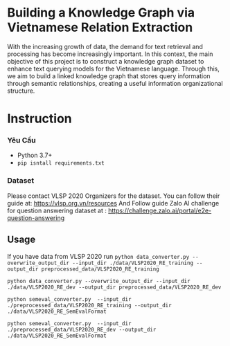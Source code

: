 # Building a Knowledge Graph via Vietnamese Relation Extraction

With the increasing growth of data, the demand for text retrieval and processing has become increasingly important. In this context, the main objective of this project is to construct a knowledge graph dataset to enhance text querying models for the Vietnamese language. Through this, we aim to build a linked knowledge graph that stores query information through semantic relationships, creating a useful information organizational structure.

# Instruction

### Yêu Cầu

- Python 3.7+
- ```pip isntall requirements.txt```

### Dataset

Please contact VLSP 2020 Organizers for the dataset. You can follow their guide at: https://vlsp.org.vn/resources
And Follow guide Zalo AI challenge for question answering dataset at : https://challenge.zalo.ai/portal/e2e-question-answering

## Usage 

If you have data from VLSP 2020 
run 
`python data_converter.py --overwrite_output_dir --input_dir ./data/VLSP2020_RE_training --output_dir preprocessed_data/VLSP2020_RE_training`

`python data_converter.py --overwrite_output_dir --input_dir ./data/VLSP2020_RE_dev --output_dir preprocessed_data/VLSP2020_RE_dev`

`python semeval_converter.py  --input_dir ./preprocessed_data/VLSP2020_RE_training --output_dir ./data/VLSP2020_RE_SemEvalFormat`

`python semeval_converter.py  --input_dir ./preprocessed_data/VLSP2020_RE_dev --output_dir ./data/VLSP2020_RE_SemEvalFormat`
